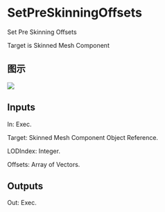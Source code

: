 # SetPreSkinningOffsets

Set Pre Skinning Offsets

Target is Skinned Mesh Component

## 图示

![]($-20221218-18270595.png)

## Inputs

In: Exec.

Target: Skinned Mesh Component Object Reference.

LODIndex: Integer.

Offsets: Array of Vectors.  

## Outputs

Out: Exec.

